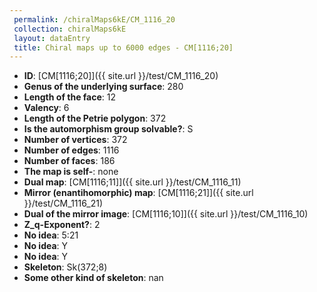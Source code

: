 ```yaml
--- 
 permalink: /chiralMaps6kE/CM_1116_20 
 collection: chiralMaps6kE
 layout: dataEntry
 title: Chiral maps up to 6000 edges - CM[1116;20]
---
```


- **ID**: [CM[1116;20]]({{ site.url }}/test/CM_1116_20)
- **Genus of the underlying surface**: 280
- **Length of the face**: 12
- **Valency**: 6
- **Length of the Petrie polygon**: 372
- **Is the automorphism group solvable?**: S
- **Number of vertices**: 372
- **Number of edges**: 1116
- **Number of faces**: 186
- **The map is self-**: none
- **Dual map**: [CM[1116;11]]({{ site.url }}/test/CM_1116_11)
- **Mirror (enantihomorphic) map**: [CM[1116;21]]({{ site.url }}/test/CM_1116_21)
- **Dual of the mirror image**: [CM[1116;10]]({{ site.url }}/test/CM_1116_10)
- **Z_q-Exponent?**: 2
- **No idea**:  5:21
- **No idea**: Y
- **No idea**: Y
- **Skeleton**: Sk(372;8)
- **Some other kind of skeleton**: nan
